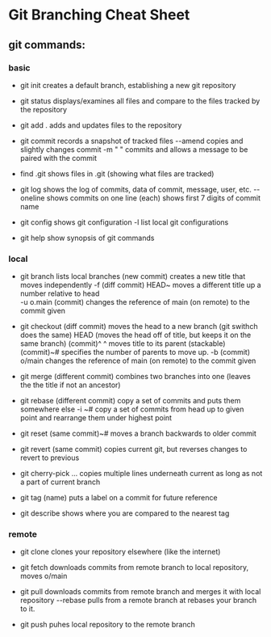 # Git Branching Cheat Sheet

## git commands: 


### basic 

* git init 							creates a default branch, establishing a new git repository

* git status						displays/examines all files and compare to the files tracked by the repository

* git add .							adds and updates files to the repository

* git commit						records a snapshot of tracked files
			--amend					copies and slightly changes commit
			-m " "					commits and allows a message to be paired with the commit	

* find .git 						shows files in .git (showing what files are tracked) 
	
* git log	 						shows the log of commits, data of commit, message, user, etc.
		--oneline					shows commits on one line (each) shows first 7 digits of commit name

* git config 						shows git configuration
		-l							list local git configurations

* git help 							show synopsis of git commands

### local


* git branch 						lists local branches
			(new commit) 			creates a new title that moves independently
		  -f (diff commit) HEAD~ 	moves a different title up a number relative to head 	
		  -u o.main (commit)		changes the reference of main (on remote) to the commit given

* git checkout (diff commit)  		moves the head to a new branch (git swithch does the same)
			 HEAD 					(moves the head off of title, but keeps it on the same branch)
			 (commit)^  			^ moves title to its parent (stackable)
			 (commit)~#				specifies the number of parents to move up.
			 -b (commit) o/main 	changes the reference of main (on remote) to the commit given

* git merge (different commit)		combines two branches into one (leaves the the title if not an ancestor)

* git rebase (different commit)		copy a set of commits and puts them somewhere else
		   -i <com1>~#				copy a set of commits from head up to given point and rearrange them under highest point

* git reset (same commit)~#			moves a branch backwards to older commit						

* git revert (same commit)			copies current git, but reverses changes to revert to previous

* git cherry-pick <com1> <com2> ... copies multiple lines underneath current as long as not a part of current branch

* git tag (name) <commit>			puts a label on a commit for future reference

* git describe <ref>				shows where you are compared to the nearest tag

### remote

* git clone 						clones your repository elsewhere (like the internet)

* git fetch							downloads commits from remote branch to local repository, moves o/main

* git pull 							downloads commits from remote branch and merges it with local repository
		--rebase					pulls from a remote branch at rebases your branch to it.

* git push 							puhes local repository to the remote branch




